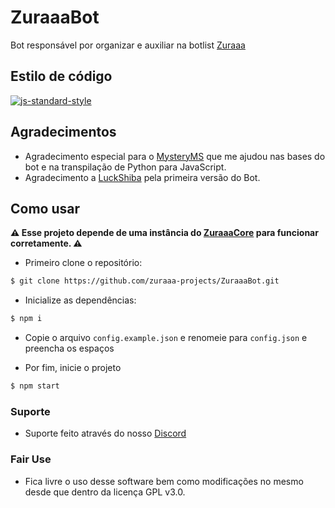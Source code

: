 # ZuraaaBot

Bot responsável por organizar e auxiliar na botlist [Zuraaa](https://github.com/zuraaa-projects/Zuraaa.com)

## Estilo de código

[![js-standard-style](https://cdn.rawgit.com/standard/standard/master/badge.svg)](http://standardjs.com)

## Agradecimentos

- Agradecimento especial para o [MysteryMS](https://github.com/MysteryMS) que me ajudou nas bases do bot e na transpilação de Python para JavaScript.
- Agradecimento a [LuckShiba](https://github.com/LuckShiba) pela primeira versão do Bot.

## Como usar

**⚠ Esse projeto depende de uma instância do [ZuraaaCore](https://github.com/zuraaa-projects/ZuraaaCore) para funcionar corretamente. ⚠** 

- Primeiro clone o repositório:
```sh
$ git clone https://github.com/zuraaa-projects/ZuraaaBot.git
```

- Inicialize as dependências:
```sh
$ npm i
```

- Copie o arquivo `config.example.json` e renomeie para `config.json` e preencha os espaços

- Por fim, inicie o projeto
```sh
$ npm start
```

### Suporte

- Suporte feito através do nosso [Discord](https://www.zuraaa.com/discord)

### Fair Use

- Fica livre o uso desse software bem como modificações no mesmo desde que dentro da licença GPL v3.0.
